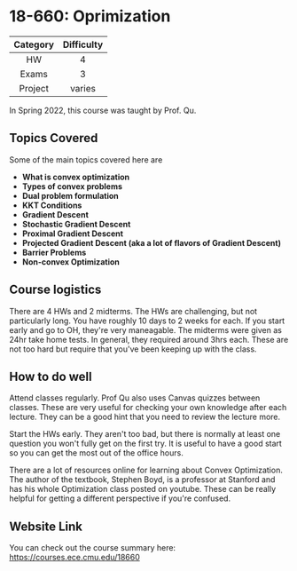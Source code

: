 # 18-660: Oprimization

| Category | Difficulty |
|:-:       | :-:        |
| HW       | 4          |
| Exams    | 3          |
| Project  | varies     |

In Spring 2022, this course was taught by Prof. Qu.

## Topics Covered

Some of the main topics covered here are

- **What is convex optimization**
- **Types of convex problems**
- **Dual problem formulation**
- **KKT Conditions**
- **Gradient Descent**
- **Stochastic Gradient Descent**
- **Proximal Gradient Descent**
- **Projected Gradient Descent (aka a lot of flavors of Gradient Descent)**
- **Barrier Problems**
- **Non-convex Optimization**

## Course logistics

There are 4 HWs and 2 midterms. The HWs are challenging, but not particularly long. You have roughly 10 days to 2 weeks for each. If you start early and go to OH, they're very maneagable. 
The midterms were given as 24hr take home tests. In general, they required around 3hrs each. These are not too hard but require that you've been keeping up with the class.

## How to do well

Attend classes regularly. Prof Qu also uses Canvas quizzes between classes. These are very useful for checking your own knowledge after each lecture. They can be a good hint that you need to review the lecture more.

Start the HWs early. They aren't too bad, but there is normally at least one question you won't fully get on the first try. It is useful to have a good start so you can get the most out of the office hours.

There are a lot of resources online for learning about Convex Optimization. The author of the textbook, Stephen Boyd, is a professor at Stanford and has his whole Optimization class posted on youtube. These can be really helpful for getting a different perspective if you're confused.

## Website Link

You can check out the course summary here: <https://courses.ece.cmu.edu/18660>






